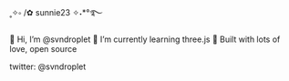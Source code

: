 ˳✧༚ /✿ sunnie23 ✧˖*°࿐

👋 Hi, I’m @svndroplet
🌱 I’m currently learning three.js
💞️ Built with lots of love, open source

twitter: @svndroplet
